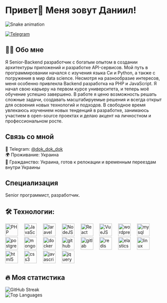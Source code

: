 # Привет👋 Меня зовут Даниил!

![Snake animation](https://github.com/Dok2314/Dok2314/blob/output/github-contribution-grid-snake.gif)

[![Telegram](https://img.shields.io/badge/Telegram-@dok_dok_dok-blue?logo=telegram&logoColor=white)](https://t.me/dok_dok_dok)

## 👨‍💻 Обо мне
Я Senior-Backend разработчик с богатым опытом в создании архитектуры приложений и разработке API-сервисов. Мой путь в программировании начался с изучения языка Си и Python, а также с погружения в мир data science. Несмотря на разнообразие интересов, меня особенно привлекла Backend разработка на PHP и JavaScript. Я начал свою карьеру на первом курсе университета, и теперь моё обучение успешно завершено. В работе я ценю возможность решать сложные задачи, создавать масштабируемые решения и всегда открыт для освоения новых технологий и подходов. В свободное время увлекаюсь изучением новых тенденций в разработке, занимаюсь участием в open-source проектах и делаю акцент на личностном и профессиональном росте.

## Связь со мной
💬 Telegram: [@dok_dok_dok](https://t.me/dok_dok_dok)  
🌍 Проживание: Украина  
🛂 Гражданство: Украина, готов к релокации и временным переездам внутри Украины

## Специализация
Senior программист, разработчик.

## 🛠 Технологии:
<div align="left">
  <img src="https://github.com/marwin1991/profile-technology-icons/assets/76662862/dbbc299a-8356-45e4-9d2e-a6c21b4569cf" height="40" alt="PHP logo" />
  <img width="12" />
  <img src="https://user-images.githubusercontent.com/25181517/117447155-6a868a00-af3d-11eb-9cfe-245df15c9f3f.png" height="40" alt="JavaScript logo" />
  <img width="12" />
  <img src="https://github.com/marwin1991/profile-technology-icons/assets/25181517/afcf1c98-544e-41fb-bf44-edba5e62809a" height="40" alt="laravel logo" />
  <img width="12" />
  <img src="https://user-images.githubusercontent.com/25181517/183568594-85e280a7-0d7e-4d1a-9028-c8c2209e073c.png" height="40" alt="NodeJS logo" />
  <img width="12" />
  <img src="https://user-images.githubusercontent.com/25181517/183897015-94a058a6-b86e-4e42-a37f-bf92061753e5.png" height="40" alt="React logo" />
  <img width="12" />
  <img src="https://user-images.githubusercontent.com/25181517/117448124-a2da9800-af3e-11eb-85d2-bd1b69b65603.png" height="40" alt="VueJS logo" />
  <img width="12" />  
  <img src="https://cdn.jsdelivr.net/gh/devicons/devicon/icons/wordpress/wordpress-original.svg" height="40" alt="wordpress logo" />
  <img width="12" />
  <img src="https://cdn.jsdelivr.net/gh/devicons/devicon/icons/mysql/mysql-original.svg" height="40" alt="mysql logo" />
  <img width="12" />
  <img src="https://cdn.jsdelivr.net/gh/devicons/devicon/icons/postgresql/postgresql-original.svg" height="40" alt="postgresql logo" />
  <img width="12" />
  <img src="https://cdn.jsdelivr.net/gh/devicons/devicon/icons/mongodb/mongodb-original.svg" height="40" alt="mongodb logo" />
  <img width="12" />
  <img src="https://cdn.jsdelivr.net/gh/devicons/devicon/icons/docker/docker-original.svg" height="40" alt="docker logo" />
  <img width="12" />
  <img src="https://cdn.jsdelivr.net/gh/devicons/devicon/icons/github/github-original.svg" height="40" alt="github logo" />
  <img width="12" />
  <img src="https://cdn.jsdelivr.net/gh/devicons/devicon/icons/gitlab/gitlab-original.svg" height="40" alt="gitlab logo" />
  <img width="12" />
  <img src="https://cdn.jsdelivr.net/gh/devicons/devicon/icons/redis/redis-original.svg" height="40" alt="redis logo" />
  <img width="12" />
  <img src="https://cdn.jsdelivr.net/gh/devicons/devicon/icons/elasticsearch/elasticsearch-original.svg" height="40" alt="elasticsearch logo" />
  <img width="12" />
  <img src="https://cdn.jsdelivr.net/gh/devicons/devicon/icons/linux/linux-original.svg" height="40" alt="linux logo" />
  <img width="12" />
  <img src="https://cdn.jsdelivr.net/gh/devicons/devicon/icons/html5/html5-original.svg" height="40" alt="html5 logo" />
  <img width="12" />
  <img src="https://cdn.jsdelivr.net/gh/devicons/devicon/icons/css3/css3-original.svg" height="40" alt="css3 logo" />
  <img width="12" />
  <img src="https://cdn.jsdelivr.net/gh/devicons/devicon/icons/javascript/javascript-original.svg" height="40" alt="javascript logo" />
  <img width="12" />
  <img src="https://cdn.jsdelivr.net/gh/devicons/devicon/icons/jquery/jquery-original.svg" height="40" alt="jquery logo" />
</div>

## 🔥 Моя статистика
![GitHub Streak](https://github-readme-streak-stats.herokuapp.com/?user=Dok2314&theme=dracula)  
![Top Languages](https://github-readme-stats.vercel.app/api/top-langs/?username=Dok2314&theme=dracula)

